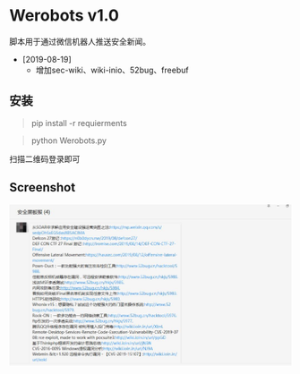 # Werobots v1.0 #

脚本用于通过微信机器人推送安全新闻。

* [2019-08-19] 
  * 增加sec-wiki、wiki-inio、52bug、freebuf

## 安装 ##
> pip install -r requierments

> python Werobots.py

扫描二维码登录即可

## Screenshot ##

![screenshot](./1.png)

